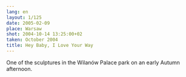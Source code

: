 ```yaml
---
lang: en
layout: 1/125
date: 2005-02-09
place: Warsaw
shot: 2004-10-14 13:25:00+02
taken: October 2004
title: Hey Baby, I Love Your Way
---
```


One of the sculptures in the Wilanów Palace park on an early Autumn afternoon.
